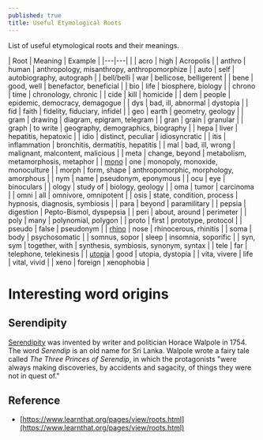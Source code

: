 ```yaml
---
published: true
title: Useful Etymological Roots
---
```

List of useful etymological roots and their meanings.

| Root | Meaning | Example |
|---|---| |
| acro | high | Acropolis |
| anthro | human | anthropology, misanthropy, anthropomorphize |
| auto | self | autobiography, autograph |
| bell/belli | war | bellicose, belligerent |
| bene | good, well | benefactor, beneficial |
| bio | life | biosphere, biology |
| chrono | time | chronology, chronic |
| cide | kill | homicide |
| dem | people | epidemic, democracy, demagogue |
| dys | bad, ill, abnormal | dystopia |
| fid | faith | fidelity, fiduciary, infidel |
| geo | earth | geometry, geology |
| gram | drawing | diagram, epigram, telegram |
| gran | grain | granular |
| graph | to write | geography, demographics, biography |
| hepa | liver | hepatitis, hepatoxic |
| idio | distinct, peculiar | idiosyncratic |
| itis | inflammation | bronchitis, dermatitis, hepatitis |
| mal | bad, ill, wrong | malignant, malcontent, malicious |
| meta | change, beyond | metabolism, metamorphosis, metaphor |
| [mono](https://www.etymonline.com/word/mono-) | one | monopoly, monoxide, monoculture |
| morph | form, shape | anthropomorphic, morphology, amorphous |
| nym | name | pseudonym, eponymous |
| ocu | eye | binoculars |
| ology | study of | biology, geology |
| oma | tumor | carcinoma |
| omni | all | omnivore, omnipotent |
| osis | state, condition, process | hypnosis, diagnosis, symbiosis |
| para | beyond | paramilitary |
| pepsia | digestion | Pepto-Bismol, dyspepsia |
| peri | about, around | perimeter |
| poly | many | polynomial, polygon |
| proto | first | prototype, protocol |
| pseudo | false | pseudonym |
| [rhino](https://www.etymonline.com/word/rhino-) | nose | rhinocerous, rhinitis |
| soma | body | psychosomatic |
| somnus, sopor | sleep | insomnia, soporific |
| syn, sym | together, with | synthesis, symbiosis, synonym, syntax |
| tele | far | telephone, telekinesis |
| [utopia](https://www.etymonline.com/search?q=dystopia) | good | utopia, dystopia |
| vita, vivere | life | vital, vivid |
| xeno | foreign | xenophobia |

# Interesting word origins

## Serendipity

[Serendipity](https://blog.oxforddictionaries.com/2012/03/what-is-the-origin-of-serendipity/) was invented by writer and politician Horace Walpole in 1754. The word _Serendip_ is an old name for Sri Lanka. Walpole wrote a fairy tale called _The Three Princes of Serendip_, in which the protagonists "were always making discoveries, by accidents and sagacity, of things they were not in quest of."

## Reference

- [https://www.learnthat.org/pages/view/roots.html](https://www.learnthat.org/pages/view/roots.html)
